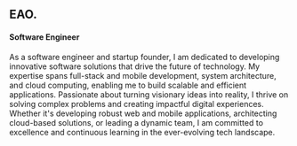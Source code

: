 ## EAO.
#### Software Engineer
As a software engineer and startup founder, I am dedicated to developing innovative software solutions that drive the future of technology. My expertise spans full-stack and mobile development, system architecture, and cloud computing, enabling me to build scalable and efficient applications. Passionate about turning visionary ideas into reality, I thrive on solving complex problems and creating impactful digital experiences. Whether it's developing robust web and mobile applications, architecting cloud-based solutions, or leading a dynamic team, I am committed to excellence and continuous learning in the ever-evolving tech landscape.
